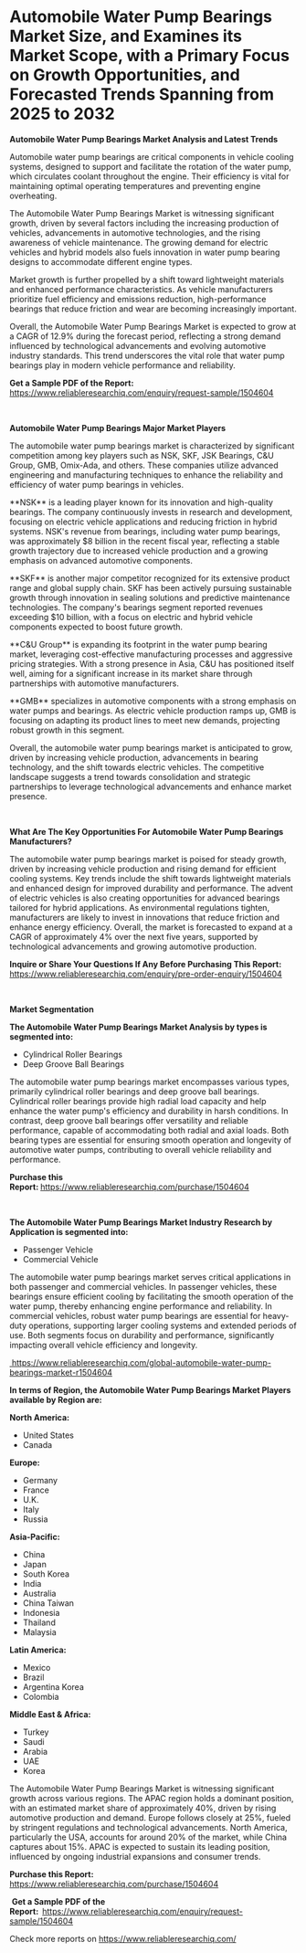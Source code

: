 <p><h1>Automobile Water Pump Bearings Market Size, and Examines its Market Scope, with a Primary Focus on Growth Opportunities, and Forecasted Trends Spanning from 2025 to 2032</h1></p><p><strong>Automobile Water Pump Bearings Market Analysis and Latest Trends</strong></p>
<p><p>Automobile water pump bearings are critical components in vehicle cooling systems, designed to support and facilitate the rotation of the water pump, which circulates coolant throughout the engine. Their efficiency is vital for maintaining optimal operating temperatures and preventing engine overheating. </p><p>The Automobile Water Pump Bearings Market is witnessing significant growth, driven by several factors including the increasing production of vehicles, advancements in automotive technologies, and the rising awareness of vehicle maintenance. The growing demand for electric vehicles and hybrid models also fuels innovation in water pump bearing designs to accommodate different engine types.</p><p>Market growth is further propelled by a shift toward lightweight materials and enhanced performance characteristics. As vehicle manufacturers prioritize fuel efficiency and emissions reduction, high-performance bearings that reduce friction and wear are becoming increasingly important. </p><p>Overall, the Automobile Water Pump Bearings Market is expected to grow at a CAGR of 12.9% during the forecast period, reflecting a strong demand influenced by technological advancements and evolving automotive industry standards. This trend underscores the vital role that water pump bearings play in modern vehicle performance and reliability.</p></p>
<p><strong>Get a Sample PDF of the Report:&nbsp;</strong> <a href="https://www.reliableresearchiq.com/enquiry/request-sample/1504604?utm_campaign=2335&utm_medium=2&utm_source=Github&utm_content=ia&utm_term=23032025&utm_id=automobile-water-pump-bearings">https://www.reliableresearchiq.com/enquiry/request-sample/1504604</a></p>
<p>&nbsp;</p>
<p><strong>Automobile Water Pump Bearings Major Market Players</strong></p>
<p><p>The automobile water pump bearings market is characterized by significant competition among key players such as NSK, SKF, JSK Bearings, C&U Group, GMB, Omix-Ada, and others. These companies utilize advanced engineering and manufacturing techniques to enhance the reliability and efficiency of water pump bearings in vehicles.</p><p>**NSK** is a leading player known for its innovation and high-quality bearings. The company continuously invests in research and development, focusing on electric vehicle applications and reducing friction in hybrid systems. NSK's revenue from bearings, including water pump bearings, was approximately $8 billion in the recent fiscal year, reflecting a stable growth trajectory due to increased vehicle production and a growing emphasis on advanced automotive components.</p><p>**SKF** is another major competitor recognized for its extensive product range and global supply chain. SKF has been actively pursuing sustainable growth through innovation in sealing solutions and predictive maintenance technologies. The company's bearings segment reported revenues exceeding $10 billion, with a focus on electric and hybrid vehicle components expected to boost future growth.</p><p>**C&U Group** is expanding its footprint in the water pump bearing market, leveraging cost-effective manufacturing processes and aggressive pricing strategies. With a strong presence in Asia, C&U has positioned itself well, aiming for a significant increase in its market share through partnerships with automotive manufacturers.</p><p>**GMB** specializes in automotive components with a strong emphasis on water pumps and bearings. As electric vehicle production ramps up, GMB is focusing on adapting its product lines to meet new demands, projecting robust growth in this segment.</p><p>Overall, the automobile water pump bearings market is anticipated to grow, driven by increasing vehicle production, advancements in bearing technology, and the shift towards electric vehicles. The competitive landscape suggests a trend towards consolidation and strategic partnerships to leverage technological advancements and enhance market presence.</p></p>
<p>&nbsp;</p>
<p><strong>What Are The Key Opportunities For Automobile Water Pump Bearings Manufacturers?</strong></p>
<p><p>The automobile water pump bearings market is poised for steady growth, driven by increasing vehicle production and rising demand for efficient cooling systems. Key trends include the shift towards lightweight materials and enhanced design for improved durability and performance. The advent of electric vehicles is also creating opportunities for advanced bearings tailored for hybrid applications. As environmental regulations tighten, manufacturers are likely to invest in innovations that reduce friction and enhance energy efficiency. Overall, the market is forecasted to expand at a CAGR of approximately 4% over the next five years, supported by technological advancements and growing automotive production.</p></p>
<p><strong>Inquire or Share Your Questions If Any Before Purchasing This Report:</strong> <a href="https://www.reliableresearchiq.com/enquiry/pre-order-enquiry/1504604?utm_campaign=2335&utm_medium=2&utm_source=Github&utm_content=ia&utm_term=23032025&utm_id=automobile-water-pump-bearings">https://www.reliableresearchiq.com/enquiry/pre-order-enquiry/1504604</a></p>
<p>&nbsp;</p>
<p><strong>Market Segmentation</strong></p>
<p><strong>The Automobile Water Pump Bearings Market Analysis by types is segmented into:</strong></p>
<p><ul><li>Cylindrical Roller Bearings</li><li>Deep Groove Ball Bearings</li></ul></p>
<p><p>The automobile water pump bearings market encompasses various types, primarily cylindrical roller bearings and deep groove ball bearings. Cylindrical roller bearings provide high radial load capacity and help enhance the water pump's efficiency and durability in harsh conditions. In contrast, deep groove ball bearings offer versatility and reliable performance, capable of accommodating both radial and axial loads. Both bearing types are essential for ensuring smooth operation and longevity of automotive water pumps, contributing to overall vehicle reliability and performance.</p></p>
<p><strong>Purchase this Report:&nbsp;</strong><a href="https://www.reliableresearchiq.com/purchase/1504604?utm_campaign=2335&utm_medium=2&utm_source=Github&utm_content=ia&utm_term=23032025&utm_id=automobile-water-pump-bearings">https://www.reliableresearchiq.com/purchase/1504604</a></p>
<p>&nbsp;</p>
<p><strong>The Automobile Water Pump Bearings Market Industry Research by Application is segmented into:</strong></p>
<p><ul><li>Passenger Vehicle</li><li>Commercial Vehicle</li></ul></p>
<p><p>The automobile water pump bearings market serves critical applications in both passenger and commercial vehicles. In passenger vehicles, these bearings ensure efficient cooling by facilitating the smooth operation of the water pump, thereby enhancing engine performance and reliability. In commercial vehicles, robust water pump bearings are essential for heavy-duty operations, supporting larger cooling systems and extended periods of use. Both segments focus on durability and performance, significantly impacting overall vehicle efficiency and longevity.</p></p>
<p><a href="https://www.reliableresearchiq.com/global-automobile-water-pump-bearings-market-r1504604?utm_campaign=2335&utm_medium=2&utm_source=Github&utm_content=ia&utm_term=23032025&utm_id=automobile-water-pump-bearings">&nbsp;https://www.reliableresearchiq.com/global-automobile-water-pump-bearings-market-r1504604</a></p>
<p><strong>In terms of Region, the Automobile Water Pump Bearings Market Players available by Region are:</strong></p>
<p>
    <p> <strong> North America: </strong>
        <ul>
            <li>United States</li>
            <li>Canada</li>
        </ul>
        </p> 
    <p> <strong> Europe: </strong>
        <ul>
            <li>Germany</li>
            <li>France</li>
            <li>U.K.</li>
            <li>Italy</li>
            <li>Russia</li>
        </ul>
        </p> 
    <p> <strong> Asia-Pacific: </strong>
        <ul>
            <li>China</li>
            <li>Japan</li>
            <li>South Korea</li>
            <li>India</li>
            <li>Australia</li>
            <li>China Taiwan</li>
            <li>Indonesia</li>
            <li>Thailand</li>
            <li>Malaysia</li>
        </ul>
        </p> 
    <p> <strong> Latin America: </strong>
        <ul>
            <li>Mexico</li>
            <li>Brazil</li>
            <li>Argentina Korea</li>
            <li>Colombia</li>
        </ul>
        </p> 
    <p> <strong> Middle East & Africa: </strong>
        <ul>
            <li>Turkey</li>
            <li>Saudi</li>
            <li>Arabia</li>
            <li>UAE</li>
            <li>Korea</li>
        </ul>
    </p>
    </p>
<p><p>The Automobile Water Pump Bearings Market is witnessing significant growth across various regions. The APAC region holds a dominant position, with an estimated market share of approximately 40%, driven by rising automotive production and demand. Europe follows closely at 25%, fueled by stringent regulations and technological advancements. North America, particularly the USA, accounts for around 20% of the market, while China captures about 15%. APAC is expected to sustain its leading position, influenced by ongoing industrial expansions and consumer trends.</p></p>
<p><strong>Purchase this Report: </strong><a href="https://www.reliableresearchiq.com/purchase/1504604?utm_campaign=2335&utm_medium=2&utm_source=Github&utm_content=ia&utm_term=23032025&utm_id=automobile-water-pump-bearings">https://www.reliableresearchiq.com/purchase/1504604</a></p>
<p>&nbsp;<strong>Get a Sample PDF of the Report:&nbsp;&nbsp;</strong><a href="https://www.reliableresearchiq.com/enquiry/request-sample/1504604?utm_campaign=2335&utm_medium=2&utm_source=Github&utm_content=ia&utm_term=23032025&utm_id=automobile-water-pump-bearings">https://www.reliableresearchiq.com/enquiry/request-sample/1504604</a></p>
<p><strong></strong></p>
<p>Check more reports on <a href="https://www.reliableresearchiq.com/?utm_campaign=2335&utm_medium=2&utm_source=Github&utm_content=ia&utm_term=23032025&utm_id=automobile-water-pump-bearings">https://www.reliableresearchiq.com/</a></p>